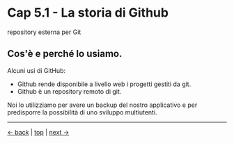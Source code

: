 # <a name="top"></a> Cap 5.1 - La storia di Github 

repository esterna per Git

## Cos'è e perché lo usiamo.

Alcuni usi di GitHub:

* Github rende disponibile a livello web i progetti gestiti da git.
* Github è un repository remoto di git.

Noi lo utilizziamo per avere un backup del nostro applicativo e per predisporre la possibilità di uno sviluppo multiutenti.



---

[<- back](https://github.com/flaviobordonidev/leanpubabrandnewcms/blob/master/01-base/04-heroku/03-heroku_finish.md)
 | [top](#top) |
[next ->](https://github.com/flaviobordonidev/leanpubabrandnewcms/blob/master/01-base/05-github/02-github_readme.md)
